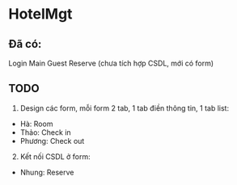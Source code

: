 # HotelMgt

## Đã có:
Login
Main
Guest
Reserve (chưa tích hợp CSDL, mới có form)

## TODO
1. Design các form, mỗi form 2 tab, 1 tab điền thông tin, 1 tab list:
- Hà: Room
- Thảo: Check in
- Phương: Check out
2. Kết nối CSDL ở form:
- Nhung: Reserve